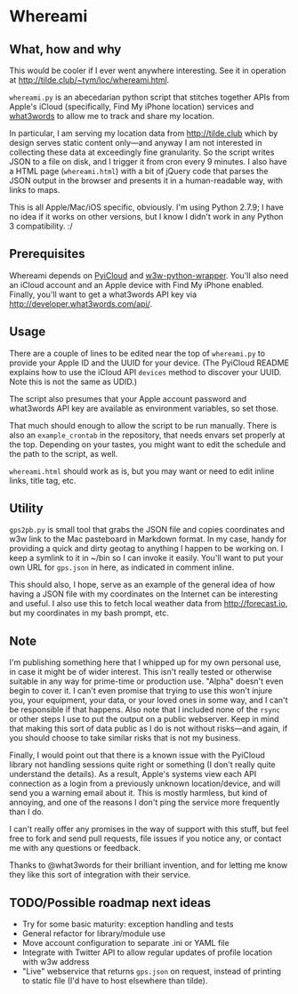 # Whereami

## What, how and why
This would be cooler if I ever went anywhere interesting. See it in operation at <http://tilde.club/~tym/loc/whereami.html>.

`whereami.py` is an abecedarian python script that stitches together APIs from Apple's iCloud (specifically, Find My iPhone location) services and [what3words](http://what3words.com) to allow me to track and share my location.

In particular, I am serving my location data from <http://tilde.club> which by design serves static content only—and anyway I am not interested in collecting these data at exceedingly fine granularity. So the script writes JSON to a file on disk, and I trigger it from cron every 9 minutes. I also have a HTML page (`whereami.html`) with a bit of jQuery code that parses the JSON output in the browser and presents it in a human-readable way, with links to maps.

This is all Apple/Mac/iOS specific, obviously. I'm using Python 2.7.9; I have no idea if it works on other versions, but I know I didn't work in any Python 3 compatibility. :/

## Prerequisites
Whereami depends on [PyiCloud](https://github.com/picklepete/pyicloud) and [w3w-python-wrapper](https://github.com/what3words/w3w-python-wrapper). You'll also need an iCloud account and an Apple device with Find My iPhone enabled. Finally, you'll want to get a what3words API key via <http://developer.what3words.com/api/>.

## Usage
There are a couple of lines to be edited near the top of `whereami.py` to provide your Apple ID and the UUID for your device. (The PyiCloud README explains how to use the iCloud API `devices` method to discover your UUID. Note this is not the same as UDID.)

The script also presumes that your Apple account password and what3words API key are available as environment variables, so set those.

That much should enough to allow the script to be run manually. There is also an `example_crontab` in the repository, that needs envars set properly at the top. Depending on your tastes, you might want to edit the schedule and the path to the script, as well.

`whereami.html` should work as is, but you may want or need to edit inline links, title tag, etc.

## Utility
`gps2pb.py` is small tool that grabs the JSON file and copies coordinates and w3w link to the Mac pasteboard in Markdown format. In my case, handy for providing a quick and dirty geotag to anything I happen to be working on. I keep a symlink to it in ~/bin so I can invoke it easily. You'll want to put your own URL for `gps.json` in here, as indicated in comment inline.

This should also, I hope, serve as an example of the general idea of how having a JSON file with my coordinates on the Internet can be interesting and useful. I also use this to fetch local weather data from <http://forecast.io>, but my coordinates in my bash prompt, etc.

## Note
I'm publishing something here that I whipped up for my own personal use, in case it might be of wider interest. This isn't really tested or otherwise suitable in any way for prime-time or production use. "Alpha" doesn't even begin to cover it. I can't even promise that trying to use this won't injure you, your equipment, your data, or your loved ones in some way, and I can't be responsible if that happens. Also note that I included none of the `rsync` or other steps I use to put the output on a public webserver. Keep in mind that making this sort of data public as I do is not without risks—and again, if you should choose to take similar risks that is not my business.

Finally, I would point out that there is a known issue with the PyiCloud library not handling sessions quite right or something (I don't really quite understand the details). As a result, Apple's systems view each API connection as a login from a previously unknown location/device, and will send you a warning email about it. This is mostly harmless, but kind of annoying, and one of the reasons I don't ping the service more frequently than I do.

I can't really offer any promises in the way of support with this stuff, but feel free to fork and send pull requests, file issues if you notice any, or contact me with any questions or feedback.

Thanks to @what3words for their brilliant invention, and for letting me know they like this sort of integration with their service.

## TODO/Possible roadmap next ideas
- Try for some basic maturity: exception handling and tests
- General refactor for library/module use
- Move account configuration to separate .ini or YAML file
- Integrate with Twitter API to allow regular updates of profile location with w3w address
- "Live" webservice that returns `gps.json` on request, instead of printing to static file (I'd have to host elsewhere than tilde).
